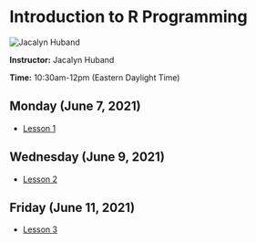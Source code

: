 # Introduction to R Programming
![Jacalyn Huband](https://s3.amazonaws.com/org.jstor.labs/2021/02/jackie300-2.png)

**Instructor:** Jacalyn Huband

**Time:** 10:30am-12pm (Eastern Daylight Time)

## Monday (June 7, 2021)
* [Lesson 1]()

## Wednesday (June 9, 2021)
* [Lesson 2]()

## Friday (June 11, 2021)
* [Lesson 3]()